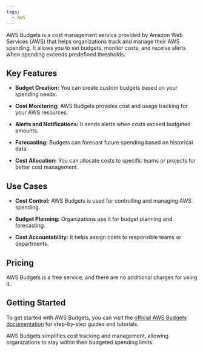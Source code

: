 ```yaml
---
tags:
  - AWS
---
```

AWS Budgets is a cost management service provided by Amazon Web Services (AWS) that helps organizations track and manage their AWS spending. It allows you to set budgets, monitor costs, and receive alerts when spending exceeds predefined thresholds.

## Key Features

- **Budget Creation:** You can create custom budgets based on your spending needs.

- **Cost Monitoring:** AWS Budgets provides cost and usage tracking for your AWS resources.

- **Alerts and Notifications:** It sends alerts when costs exceed budgeted amounts.

- **Forecasting:** Budgets can forecast future spending based on historical data.

- **Cost Allocation:** You can allocate costs to specific teams or projects for better cost management.

## Use Cases

- **Cost Control:** AWS Budgets is used for controlling and managing AWS spending.

- **Budget Planning:** Organizations use it for budget planning and forecasting.

- **Cost Accountability:** It helps assign costs to responsible teams or departments.

## Pricing

AWS Budgets is a free service, and there are no additional charges for using it.

## Getting Started

To get started with AWS Budgets, you can visit the [official AWS Budgets documentation](https://docs.aws.amazon.com/awsaccountbilling/latest/aboutv2/budgets-managing-costs.html) for step-by-step guides and tutorials.

AWS Budgets simplifies cost tracking and management, allowing organizations to stay within their budgeted spending limits.
